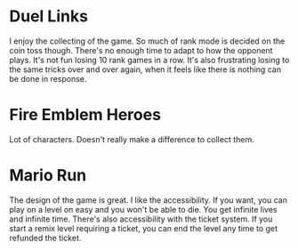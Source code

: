 # Duel Links
I enjoy the collecting of the game.
So much of rank mode is decided on the coin toss though. There's no enough time to adapt to how the opponent plays.
It's not fun losing 10 rank games in a row.
It's also frustrating losing to the same tricks over and over again, when it feels like there is nothing can be done in response.

# Fire Emblem Heroes
Lot of characters.
Doesn't really make a difference to collect them.

# Mario Run
The design of the game is great.
I like the accessibility. If you want, you can play on a level on easy and you won't be able to die. You get infinite lives and infinite time.
There's also accessibility with the ticket system. If you start a remix level requiring a ticket, you can end the level any time to get refunded the ticket. 

